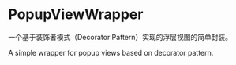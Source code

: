 # PopupViewWrapper
一个基于装饰者模式（Decorator Pattern）实现的浮层视图的简单封装。

A simple wrapper for popup views based on decorator pattern.
